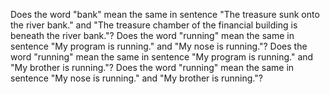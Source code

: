 Does the word "bank" mean the same in sentence "The treasure sunk onto the river bank." and "The treasure chamber of the financial building is beneath the river bank."?
Does the word "running" mean the same in sentence "My program is running." and "My nose is running."?
Does the word "running" mean the same in sentence "My program is running." and "My brother is running."?
Does the word "running" mean the same in sentence "My nose is running." and "My brother is running."?